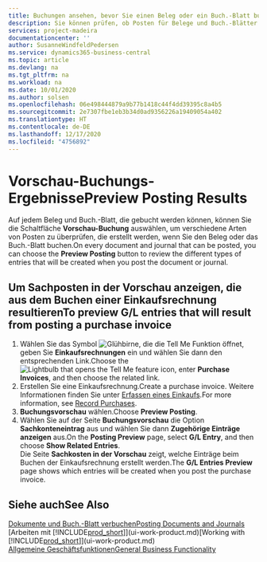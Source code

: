 ```yaml
---
title: Buchungen ansehen, bevor Sie einen Beleg oder ein Buch.-Blatt buchen | Microsoft Docs
description: Sie können prüfen, ob Posten für Belege und Buch.-Blätter fehlerfrei sind, bevor sie auf das Sachkonto buchen.
services: project-madeira
documentationcenter: ''
author: SusanneWindfeldPedersen
ms.service: dynamics365-business-central
ms.topic: article
ms.devlang: na
ms.tgt_pltfrm: na
ms.workload: na
ms.date: 10/01/2020
ms.author: solsen
ms.openlocfilehash: 06e498444879a9b77b1418c44f4dd39395c8a4b5
ms.sourcegitcommit: 2e7307fbe1eb3b34d0ad9356226a19409054a402
ms.translationtype: HT
ms.contentlocale: de-DE
ms.lasthandoff: 12/17/2020
ms.locfileid: "4756892"
---
```

# <a name="preview-posting-results"></a><span data-ttu-id="35d22-103">Vorschau-Buchungs-Ergebnisse</span><span class="sxs-lookup"><span data-stu-id="35d22-103">Preview Posting Results</span></span>
<span data-ttu-id="35d22-104">Auf jedem Beleg und Buch.-Blatt, die gebucht werden können, können Sie die Schaltfläche **Vorschau-Buchung** auswählen, um verschiedene Arten von Posten zu überprüfen, die erstellt werden, wenn Sie den Beleg oder das Buch.-Blatt buchen.</span><span class="sxs-lookup"><span data-stu-id="35d22-104">On every document and journal that can be posted, you can choose the **Preview Posting** button to review the different types of entries that will be created when you post the document or journal.</span></span>

## <a name="to-preview-gl-entries-that-will-result-from-posting-a-purchase-invoice"></a><span data-ttu-id="35d22-105">Um Sachposten in der Vorschau anzeigen, die aus dem Buchen einer Einkaufsrechnung resultieren</span><span class="sxs-lookup"><span data-stu-id="35d22-105">To preview G/L entries that will result from posting a purchase invoice</span></span>
1. <span data-ttu-id="35d22-106">Wählen Sie das Symbol ![Glühbirne, die die Tell Me Funktion öffnet](media/ui-search/search_small.png "Sagen Sie mir, was Sie tun wollen"), geben Sie **Einkaufsrechnungen** ein und wählen Sie dann den entsprechenden Link.</span><span class="sxs-lookup"><span data-stu-id="35d22-106">Choose the ![Lightbulb that opens the Tell Me feature](media/ui-search/search_small.png "Tell me what you want to do") icon, enter **Purchase Invoices**, and then choose the related link.</span></span>
2. <span data-ttu-id="35d22-107">Erstellen Sie eine Einkaufsrechnung.</span><span class="sxs-lookup"><span data-stu-id="35d22-107">Create a purchase invoice.</span></span> <span data-ttu-id="35d22-108">Weitere Informationen finden Sie unter [Erfassen eines Einkaufs](purchasing-how-record-purchases.md).</span><span class="sxs-lookup"><span data-stu-id="35d22-108">For more information, see [Record Purchases](purchasing-how-record-purchases.md).</span></span>
3. <span data-ttu-id="35d22-109">**Buchungsvorschau** wählen.</span><span class="sxs-lookup"><span data-stu-id="35d22-109">Choose **Preview Posting**.</span></span>
4. <span data-ttu-id="35d22-110">Wählen Sie auf der Seite **Buchungsvorschau** die Option **Sachkonteneintrag** aus und wählen Sie dann **Zugehörige Einträge anzeigen** aus.</span><span class="sxs-lookup"><span data-stu-id="35d22-110">On the **Posting Preview** page, select **G/L Entry**, and then choose **Show Related Entries**.</span></span>  
   <span data-ttu-id="35d22-111">Die Seite **Sachkosten in der Vorschau** zeigt, welche Einträge beim Buchen der Einkaufsrechnung erstellt werden.</span><span class="sxs-lookup"><span data-stu-id="35d22-111">The **G/L Entries Preview** page shows which entries will be created when you post the purchase invoice.</span></span>

## <a name="see-also"></a><span data-ttu-id="35d22-112">Siehe auch</span><span class="sxs-lookup"><span data-stu-id="35d22-112">See Also</span></span>
[<span data-ttu-id="35d22-113">Dokumente und Buch.-Blatt verbuchen</span><span class="sxs-lookup"><span data-stu-id="35d22-113">Posting Documents and Journals</span></span>](ui-post-documents-journals.md)  
<span data-ttu-id="35d22-114">[Arbeiten mit [!INCLUDE[prod_short](includes/prod_short.md)]](ui-work-product.md)</span><span class="sxs-lookup"><span data-stu-id="35d22-114">[Working with [!INCLUDE[prod_short](includes/prod_short.md)]](ui-work-product.md)</span></span>  
[<span data-ttu-id="35d22-115">Allgemeine Geschäftsfunktionen</span><span class="sxs-lookup"><span data-stu-id="35d22-115">General Business Functionality</span></span>](ui-across-business-areas.md)
